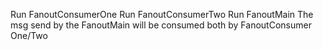 Run FanoutConsumerOne
Run FanoutConsumerTwo
Run FanoutMain
The msg send by the FanoutMain will be consumed both by FanoutConsumer One/Two